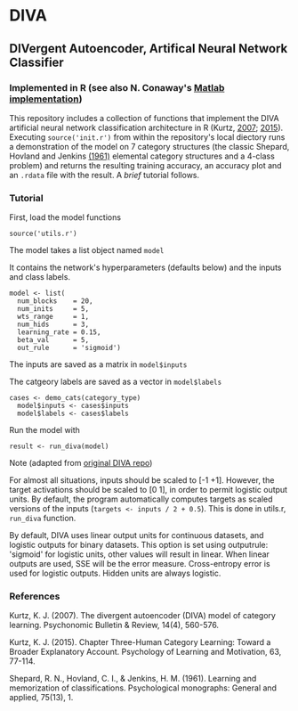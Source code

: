 # DIVA
## DIVergent Autoencoder, Artifical Neural Network Classifier 
### Implemented in R (see also N. Conaway's [Matlab implementation](https://github.com/nolanbconaway/DIVA))

This repository includes a collection of functions that implement the DIVA artificial neural network classification architecture in R (Kurtz, [2007](http://link.springer.com/article/10.3758/BF03196806); [2015](http://www.sciencedirect.com/science/article/pii/S0079742115000146)). Executing `source('init.r')` from within the repository's local diectory runs a demonstration of the model on 7 category structures (the classic Shepard, Hovland and Jenkins [(1961)](http://psycnet.apa.org/journals/mon/75/13/1/) elemental category structures and a 4-class problem) and returns the resulting training accuracy, an accuracy plot and an `.rdata` file with the result. A *brief* tutorial follows.    

### Tutorial
First, load the model functions

```
source('utils.r')
```

The model takes a list object named `model`

It contains the network's hyperparameters (defaults below) and the inputs and class labels.
```
model <- list(
  num_blocks    = 20,
  num_inits     = 5,
  wts_range     = 1,
  num_hids      = 3,
  learning_rate = 0.15,
  beta_val      = 5,
  out_rule      = 'sigmoid')
```

The inputs are saved as a matrix in `model$inputs`

The catgeory labels are saved as a vector in `model$labels`

```
cases <- demo_cats(category_type)
  model$inputs <- cases$inputs
  model$labels <- cases$labels
```

Run the model with 
```
result <- run_diva(model)
```

Note (adapted from [original DIVA repo](https://github.com/nolanbconaway/DIVA))

For almost all situations, inputs should be scaled to [-1 +1]. However, the target activations should be scaled to [0 1], in order to permit logistic output units. By default, the program automatically computes targets as scaled versions of the inputs (`targets <- inputs / 2 + 0.5`). This is done in utils.r, `run_diva` function.

By default, DIVA uses linear output units for continuous datasets, and logistic outputs for binary datasets. This option is set using outputrule: 'sigmoid' for logistic units, other values will result in linear. When linear outputs are used, SSE will be the error measure. Cross-entropy error is used for logistic outputs. Hidden units are always logistic.


### References
Kurtz, K. J. (2007). The divergent autoencoder (DIVA) model of category learning. Psychonomic Bulletin & Review, 14(4), 560-576.

Kurtz, K. J. (2015). Chapter Three-Human Category Learning: Toward a Broader Explanatory Account. Psychology of Learning and Motivation, 63, 77-114.

Shepard, R. N., Hovland, C. I., & Jenkins, H. M. (1961). Learning and memorization of classifications. Psychological monographs: General and applied, 75(13), 1.

